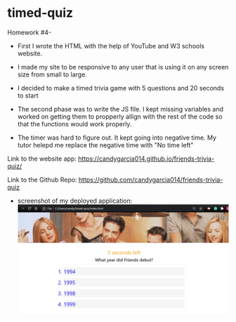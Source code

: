 # timed-quiz
Homework #4- 

* First I wrote the HTML with the help of YouTube and W3 schools website. 

* I made my site to be responsive to any user that is using it on any screen size from small to large. 

* I decided to make a timed trivia game with 5 questions and 20 seconds to start 


* The second phase was to write the JS file. I kept missing variables and worked on getting them to propperly allign with the rest of the code so that the functions would work properly.

* The timer was hard to figure out. It kept going into negative time. My tutor helepd me replace the negative time with "No time left"



Link to the website app:  https://candygarcia014.github.io/friends-trivia-quiz/

Link to the Github Repo: https://github.com/candygarcia014/friends-trivia-quiz

* screenshot of my deployed application: 
![screenshot](snapshot.PNG)

